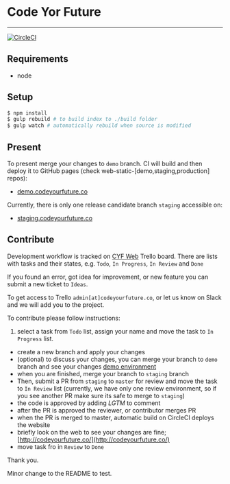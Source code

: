 # Code Yor Future
---

[![CircleCI](https://circleci.com/gh/Code-Your-Future/code-your-future-web/tree/master.svg?style=svg&circle-token=b43e2591c0bb4c09883aa92396ed557616245dd0)](https://circleci.com/gh/Code-Your-Future/code-your-future-web/tree/master)

## Requirements

- node

## Setup

```bash
$ npm install
$ gulp rebuild # to build index to ./build folder
$ gulp watch # automatically rebuild when source is modified
```

## Present

To present merge your changes to `demo` branch. CI will build and then deploy it to GitHub pages (check web-static-[demo,staging,production] repos):
- [demo.codeyourfuture.co](http://demo.codeyourfuture.co)

Currently, there is only one release candidate branch `staging` accessible on:
- [staging.codeyourfuture.co](http://staging.codeyourfuture.co)

## Contribute

Development workflow is tracked on [CYF Web](https://trello.com/b/wLDcxrly/cyf-web) Trello board. There are lists with tasks and their states, e.g. `Todo`, `In Progress`, `In Review` and `Done`

If you found an error, got idea for improvement, or new feature you can submit a new ticket to `Ideas`.

To get access to Trello `admin[at]codeyourfuture.co`, or let us know on Slack and we will add you to the project.

To contribute please follow instructions: 

1. select a task from `Todo` list, assign your name and move the task to `In Progress` list.
- create a new branch and apply your changes
- (optional) to discuss your changes, you can merge your branch to `demo` branch and see your changes [demo environment](demo-codeyourfuture.s3-website-us-west-2.amazonaws.com)
- when you are finished, merge your branch to `staging` branch
- Then, submit a PR from `staging` to `master` for review and move the task to `In Review` list (currently, we have only one review environment, so if you see another PR make sure its safe to merge to `staging`)
- the code is approved by adding _LGTM_ to comment
- after the PR is approved the reviewer, or contributor merges PR
- when the PR is merged to master, automatic build on CircleCI deploys the website 
- briefly look on the web to see your changes are fine; [http://codeyourfuture.co/](http://codeyourfuture.co/)
- move task fro in `Review` to `Done`

Thank you.

Minor change to the README to test.
